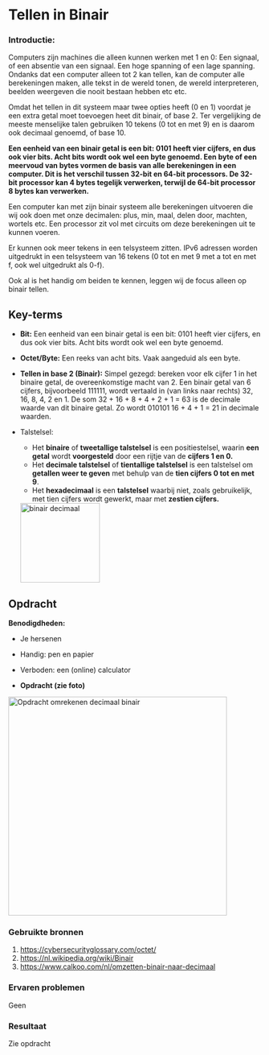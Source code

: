 # Tellen in Binair

### Introductie:
Computers zijn machines die alleen kunnen werken met 1 en 0: Een signaal, of een absentie van een signaal. Een hoge spanning of een lage spanning. 
Ondanks dat een computer alleen tot 2 kan tellen, kan de computer alle berekeningen maken, alle tekst in de wereld tonen, de wereld interpreteren, 
beelden weergeven die nooit bestaan hebben etc etc.

Omdat het tellen in dit systeem maar twee opties heeft (0 en 1) voordat je een extra getal moet toevoegen heet dit binair, of base 2. 
Ter vergelijking de meeste menselijke talen gebruiken 10 tekens (0 tot en met 9) en is daarom ook decimaal genoemd, of base 10. 

**Een eenheid van een binair getal is een bit: 0101 heeft vier cijfers, en dus ook vier bits. Acht bits wordt ook wel een byte genoemd. 
Een byte of een meervoud van bytes vormen de basis van alle berekeningen in een computer. Dit is het verschil tussen 32-bit en 64-bit processors. 
De 32-bit processor kan 4 bytes tegelijk verwerken, terwijl de 64-bit processor 8 bytes kan verwerken.**

Een computer kan met zijn binair systeem alle berekeningen uitvoeren die wij ook doen met onze decimalen: plus, min, maal, delen door, machten, wortels etc. 
Een processor zit vol met circuits om deze berekeningen uit te kunnen voeren.

Er kunnen ook meer tekens in een telsysteem zitten. IPv6 adressen worden uitgedrukt in een telsysteem van 16 tekens 
(0 tot en met 9 met a tot en met f, ook wel uitgedrukt als 0-f). 

Ook al is het handig om beiden te kennen, leggen wij de focus alleen op binair tellen. 


## Key-terms
- **Bit:** Een eenheid van een binair getal is een bit: 0101 heeft vier cijfers, en dus ook vier bits. Acht bits wordt ook wel een byte genoemd. 
- **Octet/Byte:** Een reeks van acht bits. Vaak aangeduid als een byte.
- **Tellen in base 2 (Binair):** Simpel gezegd: bereken voor elk cijfer 1 in het binaire getal, de overeenkomstige macht van 2. 
Een binair getal van 6 cijfers, bijvoorbeeld 111111, wordt vertaald in (van links naar rechts) 32, 16, 8, 4, 2 en 1. 
De som 32 + 16 + 8 + 4 + 2 + 1 = 63 is de decimale waarde van dit binaire getal. Zo wordt 010101 16 + 4 + 1 = 21 in decimale waarden.

- Talstelsel:
  - Het **binaire** of **tweetallige talstelsel** is een positiestelsel, waarin **een getal** wordt **voorgesteld** door een rijtje van de **cijfers 1 en 0.**
  - Het **decimale talstelsel** of **tientallige talstelsel** is een talstelsel om **getallen weer te geven** met behulp van de **tien cijfers 0 tot en met 9**.
  - Het **hexadecimaal** is een **talstelsel** waarbij niet, zoals gebruikelijk, met tien cijfers wordt gewerkt, maar met **zestien cijfers.**
  
  
  <img width="158" alt="binair decimaal" src="https://user-images.githubusercontent.com/95620804/147005631-5e497427-5523-40f2-b48d-21e5b4bd83e0.png">


## Opdracht

**Benodigdheden:**
- Je hersenen
- Handig: pen en papier
- Verboden: een (online) calculator

- **Opdracht (zie foto)**


<img width="435" alt="Opdracht omrekenen decimaal binair" src="https://user-images.githubusercontent.com/95620804/147008704-9fbacf10-f4f2-48ef-9522-68560ff5e7b4.png">


### Gebruikte bronnen
1. https://cybersecurityglossary.com/octet/
2. https://nl.wikipedia.org/wiki/Binair
3. https://www.calkoo.com/nl/omzetten-binair-naar-decimaal


### Ervaren problemen
Geen

### Resultaat
Zie opdracht
